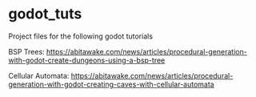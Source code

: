 # godot_tuts
Project files for the following godot tutorials

BSP Trees: https://abitawake.com/news/articles/procedural-generation-with-godot-create-dungeons-using-a-bsp-tree

Cellular Automata: https://abitawake.com/news/articles/procedural-generation-with-godot-creating-caves-with-cellular-automata
